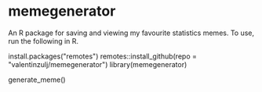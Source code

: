 # memegenerator
An R package for saving and viewing my favourite statistics memes. To use, run the following in R.

install.packages("remotes")
remotes::install_github(repo = "valentinzulj/memegenerator")
library(memegenerator)

generate_meme()



